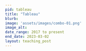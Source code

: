```yaml
---
pid: tableau
title: "Tableau"
blurb:
image: 'assets/images/combo-01.png'
image_alt: 
date_range: 2017 to present
end_date: 2023-03-02
layout: teaching_post
---
```

